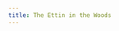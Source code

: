```yaml
---
title: The Ettin in the Woods
---
```


<textarea id="source" style="display: none;">

# [The Ettin in the Woods](/your-home)

A choose your own adventure style game by **Byron Pendason**.

*Version 1.2*

Most of us know instinctively that it's not safe to go outside in the dark. Because there's things that go bump in the night that would frighten even the greatest and bravest of heroes...

## Your Home

> A blood curdling scream wakes you from your slumber. Your stumble out of your bed and look around. 

Your home is a simple one. Your bed is a cot on the ground, and your mom's cot is on the opposite side of the room.

> Her cot is empty, and she is nowhere to be found.

On the west wall is a fireplace. To [the east](/front-yard) is the door to the outside.

## Front Yard

> You run out into front yard, looking around frantically for your mother.

> Out of the corner of your eye, you see movement. Turning to the direction you saw the movement, you only see the woods.

To [the west](/your-home) is your home. To [the south](/the-woods) is the woods. To [the east](/the-town) is town. To [the north](/the-barn) is your family barn.

> You've been told all your life to *never* go into the woods at night unprotected. Legends tell of an ettin that lives in those woods who loves the taste of humans.

## The Barn

The animals are restless, behaving as if they're frightened. They too must have been awakened by the screaming.

> You suddenly remember that your father kept a chest hidden underneath some loose floorboards. You quickly brush away some hay until you find them.

[You see the pit where the chest was hidden.|You see the loose floorboards.](?got-chest)[ The chest inside is](?got-chest)[ firmly closed.](?got-chest&!got-sword)[ open, there interior empty.](?got-chest&got-sword)

[Now that you have the key, you can ](?got-key&!got-sword)[try to unlock](?got-key&!got-sword#got-sword)[ the chest.](?got-key&!got-sword)

You can [dig up ](?!got-chest)[ the chest](?!got-chest#got-chest)[, or you can](?!got-chest) head to [the south](/front-yard) to exit the barn.

### Got Chest

*You carefully pull up the floorboards to find a chest. Unfortunately, it is locked.*


### Got Sword

*Inside the chest is a sword with runes engraved in the hilt. You carefully pick up the sword, wishing that you had taken the time to learn to read the runes.*


## The Town

> It is eerily quiet in town. The ettin has, on occasion, came as far as town to find his dinner, so no one is foolish enough to be out at night.

> You search all over town, but your mother is nowhere to be found.

To [the north](/the-cemetery#visited-grave) is the town's cemetery. [To ](?visited-grave)[the south](/the-stream?visited-grave)[ is the stream.](?visited-grave) To [the west](/front-yard) is your home.

## The Cemetery

The cemetery is the only one within twenty miles. It's here that your father is buried.

> As you stand by your father's grave, you remember that there is a stream to the south of town that was your father's favorite place when he needed to unwind.

To [the south](/the-town) is town.

## The Stream

As you stand by the stream, you remember the many times that your father had brought you here. [You remember that your father would always point to ](?got-chest&!got-key)[a specific tree](?got-chest&!got-key#got-key)[ and say, "That tree is special. The key to our family's safety is in that tree." You had always assumed that he was being metaphorical.](?got-chest&!got-key)

To [the north](/the-town) is town.

### Got Key

*You carefully examine the tree, and see a knot in the tree. It's just big enough to fit your hand into. You reach in, and feel something metal. You pull it out, and see that it's a key!*

## The Woods

You enter the woods. Before you stands a cave with a giant entrance. [With sword in hand, you feel like you're ready to enter the cave.|Your gut screams at you not to enter the cave without a weapon.](?got-sword) You can head [back out](/front-yard) of the woods, or [enter the cave](/the-cave).

## The Cave

A little ways into the cave, you see your mother sobbing uncontrollably in utter fear. A gigantic being with the shape of a human is taunting her about how tasty she will be.

The ettin has not yet seen you. You can [attack the ettin](/the-fight), or [sneak back](/the-woods#time-passed) out to the woods.

## [The Cave](?time-passed)

A little ways into the cave, you see your mother sobbing uncontrollably in utter fear.

"About time, I've been waiting on you!" snarled a gigantic being with a human-like shape, razor sharp teeth, and long sharp claws.

You can [attack the ettin](/the-fight) or [beg for your life](#beg-for-life).

### Beg for life

The ettin only laughs at you.

> "*I* am the king around here!" the ettin declares, "Any human who enters my lair may never leave!"

## The Fight

You bravely charge at the ettin. Unfortunately, without a weapon you never stood a chance. The ettin snatches you up, bites off one of your arms, and then tosses you towards your mother. Neither of you survive the night, becoming the latest meal of the bloodthirsty ettin.

## [The Fight](?got-sword)

With your father's sword held out before you, you charge at the ettin. He tries to snatch at you, but as soon as his hand touches the blade of the sword, he yanks back his hand and roars out in pain.

You take the opportunity to swing your sword at his other hand. The hand falls to the ground, and the ettin dives after it. While he's on the ground, you leap on top of him and bury the blade into his head.

After you calm your mother, the two of you head back home to safety.

</textarea>